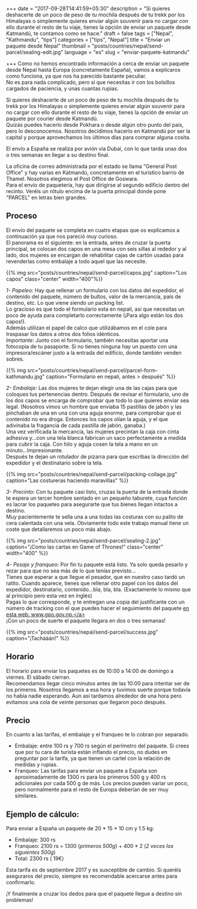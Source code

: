 +++
date = "2017-09-28T14:41:59+05:30"
description = "Si quieres deshacerte de un poco de peso de tu mochila después de tu trekk por los Himalayas o simplemente quieres enviar algún souvenir para no cargar con ello durante el resto de tu viaje, tienes la opción de enviar un paquete desde Katmandú, te contamos como se hace."
draft = false
tags = ["Nepal", "Kathmandu", "tips"]
categories = ["tips", "Nepal"]
title = "Enviar un paquete desde Nepal"
thumbnail = "posts/countries/nepal/send-parcel/sealing-edit.jpg"
language = "es"
slug = "enviar-paquete-katmandu"

+++
Como no hemos encontrado información a cerca de enviar un paquete desde Nepal hasta Europa (concretamente España), vamos a explicaros como funciona, ya que nos ha parecido bastante peculiar.<br/>
No es para nada complicado, pero sí que necesitas ir con los bolsillos cargados de paciencia, y unas cuantas rupias.

Si quieres deshacerte de un poco de peso de tu mochila después de tu trekk por los Himalayas o simplemente quieres enviar algún souvenir para no cargar con ello durante el resto de tu viaje, tienes la opción de enviar un paquete por courier desde Katmandú.<br/>
Quizás puedes hacerlo desde Pokhara o  desde algún otro punto del país, pero lo desconocemos. Nosotros decidimos hacerlo en Katmandú por ser la capital y porque aprovechamos los últimos días para comprar alguna cosita.

El envío a España se realiza por avión vía Dubai, con lo que tarda unas dos o tres semanas en llegar a su destino final. 

La oficina de correo administrada por el estado se llama "General Post Office" y hay varias en Katmandú, concretamente en el turístico barrio de Thamel. Nosotros elegimos el Post Office de Goswara.<br/>
Para el envío de paquetería, hay que dirigirse al segundo edificio dentro del recinto. Veréis un rótulo encima de la puerta principal donde pone "PARCEL" en letras bien grandes.

## Proceso

El envío del paquete se completa en cuatro etapas que os explicamos a continuación ya que nos pareció muy curioso. <br/>
El panorama es el siguiente: en la entrada, antes de cruzar la puerta principal, se colocan dos capos en una mesa con seis sillas al rededor y al lado, dos mujeres se encargan de rehabilitar cajas de cartón usadas para revenderlas como embalaje a todo aquel que las necesite. 

{{% img src="posts/countries/nepal/send-parcel/capos.jpg" caption="Los capos" class="center" width="400"%}}

*1- Papeleo:* Hay que rellenar un formulario con los datos del expedidor, el contenido del paquete, número de bultos, valor de la mercancía, país de destino, etc. Lo que viene siendo un packing list.<br/>
Lo gracioso es que todo el formulario esta en nepalí, así que necesitas un poco de ayuda para completarlo correctamente (¡Para algo están los dos capos!). <br/>
Además utilizan el papel de calco que utilizábamos en el cole para traspasar los datos a otros dos folios idénticos. <br/>
*Importante:* Junto con el formulario, también necesitas aportar una fotocopia de tu pasaporte. Si no tienes ninguna hay un puesto con una impresora/escáner justo a la entrada del edificio, donde también venden sobres.

{{% img src="posts/countries/nepal/send-parcel/parcel-form-kathmandu.jpg" caption="Formulario en nepali, antes > después" %}}

*2- Embalaje:* Las dos mujeres te dejan elegir una de las cajas para que coloques tus pertenencias dentro. Después de revisar el formulario, uno de los dos capos se encarga de comprobar que todo lo que quieres enviar sea legal. (Nosotros vimos un hombre que enviaba 15 pastillas de jabón y las pinchaban de una en una con una aguja enorme, para comprobar que el contenido no era droga. Entonces los capos olían la aguja, y el que adivinaba la fragancia de cada pastilla de jabón, ganaba.)<br/>
Una vez verificada la mercancía, las mujeres precintan la caja con cinta adhesiva y…con una tela blanca fabrican un saco perfectamente a medida para cubrir la caja. Con hilo y aguja cosen la tela a mano en un minuto...Impresionante.<br/>
Después te dejan un rotulador de pizarra para que escribas la dirección del expedidor y el destinatario sobre la tela. 

{{% img src="posts/countries/nepal/send-parcel/packing-collage.jpg" caption="Las costureras haciendo maravillas" %}}

*3- Precinto:* Con tu paquete casi listo, cruzas la puerta de la entrada donde te espera un tercer hombre sentado en un pequeño taburete, cuya función es lacrar los paquetes para asegurarte que tus bienes llegan intactos a destino. <br/>
 Muy pacientemente te sella una a una todas las costuras con su palito de cera calentada con una vela.
Obviamente todo este trabajo manual tiene un coste que detallaremos un poco más abajo.

{{% img src="posts/countries/nepal/send-parcel/sealing-2.jpg" caption="¡Como las cartas en Game of Thrones!" class="center" width="400" %}}

*4- Pesaje y franqueo:* Por fin tu paquete está listo. Ya solo queda pesarlo y rezar para que no sea más de lo que tenías previsto… <br/>
Tienes que esperar a que llegue el pesador, que en nuestro caso tardó un ratito. Cuando aparece, tienes que rellenar otro papel con los datos del expedidor, destinatario, contenido…bla, bla, bla. (Exactamente lo mismo que al principio pero esta vez en inglés) <br/>
Pagas lo que corresponde, y te entregan una copia del justificante con un número de tracking con el que puedes hacer el seguimiento del paquete <a target="_blank" href="http://www.gpo.gov.np">en esta web: www.gpo.gov.np.</a><br/>
¡Con un poco de suerte el paquete llegara en dos o tres semanas!

{{% img src="posts/countries/nepal/send-parcel/success.jpg" caption="¡Tachááán!" %}}

## Horario
 
El horario para enviar los paquetes es de 10:00 a 14:00 de domingo a viernes. El sábado cierran. <br/>
Recomendamos llegar cinco minutos antes de las 10:00 para intentar ser de los primeros. Nosotros llegamos a esa hora y tuvimos suerte porque todavía no había nadie esperando. Aun así tardamos alrededor de una hora pero evitamos una cola de veinte personas que llegaron poco después. <br/>

## Precio

En cuanto a las tarifas, el embalaje y el franqueo te lo cobran por separado. 

* Embalaje: entre 100 rs y 700 rs según el perímetro del paquete. Si crees que por tu cara de turista están inflando el precio, no dudes en preguntar por la tarifa, ya que tienen un cartel con la relación de medidas y rupias. 
* Franqueo: Las tarifas para enviar un paquete a España son aproximadamente de 1300 rs para los primeros 500 g y  400 rs adicionales por cada 500 g de más. Los precios pueden variar un poco, pero normalmente para el resto de Europa deberían de ser muy similares. 

## Ejemplo de cálculo:
Para enviar a España un paquete de 20 * 15 * 10 cm y 1.5 kg:<br/>

* Embalaje: 300 rs<br/>
* Franqueo: 2100 rs = 1300 (*primeros 500g*) + 400 * 2 (*2 veces los siguientes 500g*)<br/>
* Total: 2300 rs ( 19€)

Esta tarifa es de septiembre 2017 y es susceptible de cambio. Si queréis aseguraros del precio, siempre es recomendable acercarse antes para confirmarlo. 

¡Y finalmente a cruzar los dedos para que el paquete llegue a destino sin problemas!
